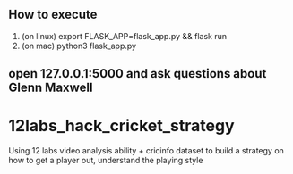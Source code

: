 ## How to execute
1. (on linux) export FLASK_APP=flask_app.py && flask run
2. (on mac) python3 flask_app.py

## open 127.0.0.1:5000 and ask questions about Glenn Maxwell

# 12labs_hack_cricket_strategy
Using 12 labs video analysis ability + cricinfo dataset to build a strategy on how to get a player out, understand the playing style
